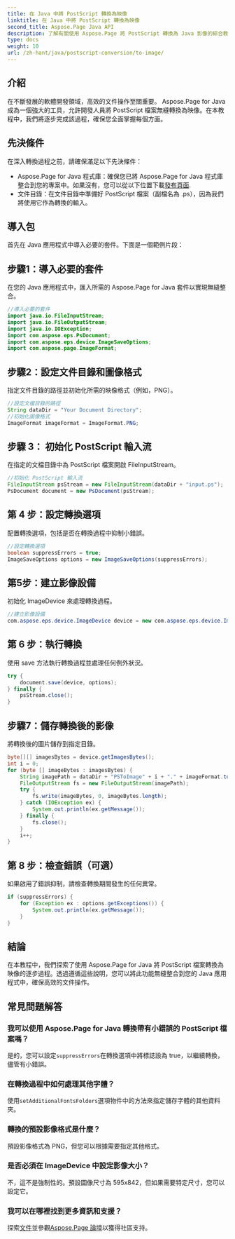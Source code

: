```yaml
---
title: 在 Java 中將 PostScript 轉換為映像
linktitle: 在 Java 中將 PostScript 轉換為映像
second_title: Aspose.Page Java API
description: 了解有關使用 Aspose.Page 將 PostScript 轉換為 Java 影像的綜合教學。包括逐步指南、常見問題和基本先決條件。
type: docs
weight: 10
url: /zh-hant/java/postscript-conversion/to-image/
---
```

## 介紹
在不斷發展的軟體開發領域，高效的文件操作至關重要。 Aspose.Page for Java 成為一個強大的工具，允許開發人員將 PostScript 檔案無縫轉換為映像。在本教程中，我們將逐步完成該過程，確保您全面掌握每個方面。
## 先決條件
在深入轉換過程之前，請確保滿足以下先決條件：
-  Aspose.Page for Java 程式庫：確保您已將 Aspose.Page for Java 程式庫整合到您的專案中。如果沒有，您可以從以下位置下載[發布頁面](https://releases.aspose.com/page/java/).
- 文件目錄：在文件目錄中準備好 PostScript 檔案（副檔名為 .ps），因為我們將使用它作為轉換的輸入。
## 導入包
首先在 Java 應用程式中導入必要的套件。下面是一個範例片段：
## 步驟1：導入必要的套件
在您的 Java 應用程式中，匯入所需的 Aspose.Page for Java 套件以實現無縫整合。
```java
//導入必要的套件
import java.io.FileInputStream;
import java.io.FileOutputStream;
import java.io.IOException;
import com.aspose.eps.PsDocument;
import com.aspose.eps.device.ImageSaveOptions;
import com.aspose.page.ImageFormat;

```
## 步驟2：設定文件目錄和圖像格式
指定文件目錄的路徑並初始化所需的映像格式（例如，PNG）。
```java
//設定文檔目錄的路徑
String dataDir = "Your Document Directory";
//初始化圖像格式
ImageFormat imageFormat = ImageFormat.PNG;
```
## 步驟 3： 初始化 PostScript 輸入流
在指定的文檔目錄中為 PostScript 檔案開啟 FileInputStream。
```java
//初始化 PostScript 輸入流
FileInputStream psStream = new FileInputStream(dataDir + "input.ps");
PsDocument document = new PsDocument(psStream);
```
## 第 4 步：設定轉換選項
配置轉換選項，包括是否在轉換過程中抑制小錯誤。
```java
//設定轉換選項
boolean suppressErrors = true;
ImageSaveOptions options = new ImageSaveOptions(suppressErrors);
```
## 第5步：建立影像設備
初始化 ImageDevice 來處理轉換過程。
```java
//建立影像設備
com.aspose.eps.device.ImageDevice device = new com.aspose.eps.device.ImageDevice();
```
## 第 6 步：執行轉換
使用 save 方法執行轉換過程並處理任何例外狀況。
```java
try {
    document.save(device, options);
} finally {
    psStream.close();
}
```
## 步驟7：儲存轉換後的影像
將轉換後的圖片儲存到指定目錄。
```java
byte[][] imagesBytes = device.getImagesBytes();
int i = 0;
for (byte [] imageBytes : imagesBytes) {
    String imagePath = dataDir + "PSToImage" + i + "." + imageFormat.toString().toLowerCase();
    FileOutputStream fs = new FileOutputStream(imagePath);
    try {
        fs.write(imageBytes, 0, imageBytes.length);
    } catch (IOException ex) {
        System.out.println(ex.getMessage());
    } finally {
        fs.close();
    }
    i++;
}
```
## 第 8 步：檢查錯誤（可選）
如果啟用了錯誤抑制，請檢查轉換期間發生的任何異常。
```java
if (suppressErrors) {
    for (Exception ex : options.getExceptions()) {
        System.out.println(ex.getMessage());
    }
}
```
## 結論
在本教程中，我們探索了使用 Aspose.Page for Java 將 PostScript 檔案轉換為映像的逐步過程。透過遵循這些說明，您可以將此功能無縫整合到您的 Java 應用程式中，確保高效的文件操作。
## 常見問題解答
### 我可以使用 Aspose.Page for Java 轉換帶有小錯誤的 PostScript 檔案嗎？
是的，您可以設定`suppressErrors`在轉換選項中將標誌設為 true，以繼續轉換，儘管有小錯誤。
### 在轉換過程中如何處理其他字體？
使用`setAdditionalFontsFolders`選項物件中的方法來指定儲存字體的其他資料夾。
### 轉換的預設影像格式是什麼？
預設影像格式為 PNG，但您可以根據需要指定其他格式。
### 是否必須在 ImageDevice 中設定影像大小？
不，這不是強制性的。預設圖像尺寸為 595x842，但如果需要特定尺寸，您可以設定它。
### 我可以在哪裡找到更多資訊和支援？
探索[文件](https://reference.aspose.com/page/java/)並參觀[Aspose.Page 論壇](https://forum.aspose.com/c/page/39)以獲得社區支持。